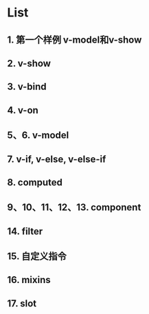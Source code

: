# List
## 1. 第一个样例 v-model和v-show
## 2. v-show 
## 3. v-bind
## 4. v-on
## 5、6. v-model
## 7. v-if, v-else, v-else-if
## 8. computed
## 9、10、11、12、13. component
## 14. filter
## 15. 自定义指令
## 16. mixins
## 17. slot
